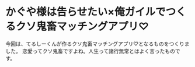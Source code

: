 # かぐや様は告らせたい×俺ガイルでつくるクソ鬼畜マッチングアプリ♡

今回は、てるしーくんが作るクソ鬼畜マッチングアプリ♡となるものをつくりました。
恋愛ってクソ鬼畜ですよね。人生って諸行無常とはよく言ったものです。